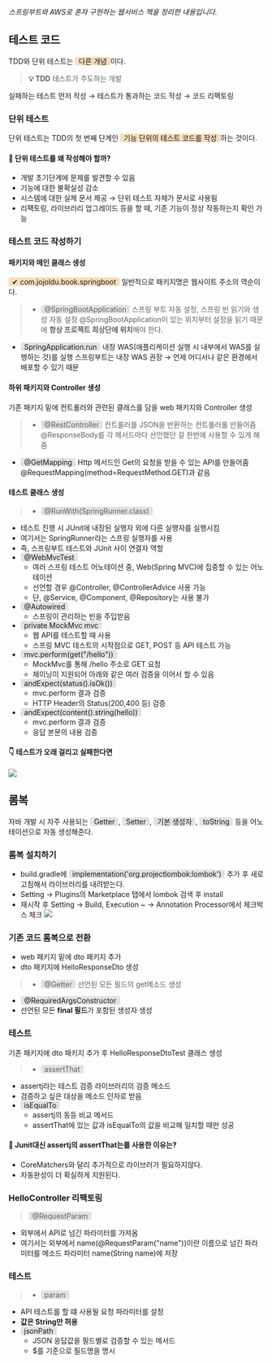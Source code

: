 _스프링부트와 AWS로 혼자 구현하는 웹서비스 책을 정리한 내용입니다._

## 테스트 코드
TDD와 단위 테스트는  <span style='padding: 0px 7px; background-color: #F7DDBE; border-radius: 4px'>다른 개념</span>이다.

> **💡 TDD**
테스트가 주도하는 개발
>
실패하는 테스트 먼저 작성 → 테스트가 통과하는 코드 작성 → 코드 리팩토링

### 단위 테스트
단위 테스트는 TDD의 첫 번째 단계인 <span style='padding: 0px 7px; background-color: #F7DDBE; border-radius: 4px'>기능 단위의 테스트 코드를 작성</span>하는 것이다.

#### 🤔 단위 테스트를 왜 작성해야 할까?
- 개발 초기단계에 문제를 발견할 수 있음
- 기능에 대한 불확실성 감소
- 시스템에 대한 실제 문서 제공 → 단위 테스트 자체가 문서로 사용됨
- 리팩토링, 라이브러리 업그레이드 등을 할 때, 기존 기능이 정상 작동하는지 확인 가능

### 테스트 코드 작성하기

#### 패키지와 메인 클래스 생성
<span style='padding: 0px 7px; background-color: #F7DDBE; border-radius: 4px'>✔ com.jojoldu.book.springboot</span> 일반적으로 패키지명은 웹사이트 주소의 역순이다.

> - <span style='padding: 0px 7px; background-color: #e2e2e2; border-radius: 4px'>@SpringBootApplication</span>
스프링 부트 자동 설정, 스프링 빈 읽기와 생성 자동 설정
@SpringBootApplication이 있는 위치부터 설정을 읽기 때문에 **항상 프로젝트 최상단에 위치**해야 한다.
- <span style='padding: 0px 7px; background-color: #e2e2e2; border-radius: 4px'>SpringApplication.run</span>
내장 WAS(애플리케이션 실행 시 내부에서 WAS를 실행하는 것)를 실행
스프링부트는 내장 WAS 권장 → 언제 어디서나 같은 환경에서 배포할 수 있기 때문

#### 하위 패키지와 Controller 생성
기존 패키지 밑에 컨트롤러와 관련된 클래스를 담을 web 패키지와 Controller 생성

>- <span style='padding: 0px 7px; background-color: #e2e2e2; border-radius: 4px'>@RestController</span>
컨트롤러를 JSON을 반환하는 컨트롤러롤 만들어줌
@ResponseBody를 각 메서드마다 선언했던 걸 한번에 사용할 수 있게 해줌
- <span style='padding: 0px 7px; background-color: #e2e2e2; border-radius: 4px'>@GetMapping</span>
Http 메서드인 Get의 요청을 받을 수 있는 API를 만들어줌
@RequestMapping(method=RequestMethod.GET)과 같음

#### 테스트 클래스 생성
>- <span style='padding: 0px 7px; background-color: #e2e2e2; border-radius: 4px'>@RunWith(SpringRunner.class)</span>
  - 테스트 진행 시 JUnit에 내장된 실행자 외에 다른 실행자를 실행시킴
  - 여기서는 SpringRunner라는 스프링 실행자를 사용
  - 즉, 스프링부트 테스트와 JUnit 사이 연결자 역할
- <span style='padding: 0px 7px; background-color: #e2e2e2; border-radius: 4px'>@WebMvcTest</span>
  - 여러 스프링 테스트 어노테이션 중, Web(Spring MVC)에 집중할 수 있는 어노테이션
  - 선언할 경우 @Controller, @ControllerAdvice 사용 가능
  - 단, @Service, @Component, @Repository는 사용 불가
- <span style='padding: 0px 7px; background-color: #e2e2e2; border-radius: 4px'>@Autowired</span>
  - 스프링이 관리하는 빈을 주입받음
- <span style='padding: 0px 7px; background-color: #e2e2e2; border-radius: 4px'>private MockMvc mvc</span>
  - 웹 API를 테스트할 때 사용
  - 스프링 MVC 테스트의 시작점으로 GET, POST 등 API 테스트 가능
- <span style='padding: 0px 7px; background-color: #e2e2e2; border-radius: 4px'>mvc.perform(get("/hello"))</span>
  - MockMvc를 통해 /hello 주소로 GET 요청
  - 체이닝이 지원되어 아래와 같은 여러 검증을 이어서 할 수 있음
- <span style='padding: 0px 7px; background-color: #e2e2e2; border-radius: 4px'>andExpect(status().isOk())</span>
  - mvc.perform 결과 검증
  - HTTP Header의 Status(200,400 등) 검증
- <span style='padding: 0px 7px; background-color: #e2e2e2; border-radius: 4px'>andExpect(content().string(hello))</span>
  - mvc.perform 결과 검증
  - 응답 본문의 내용 검증
  
#### 👇 테스트가 오래 걸리고 실패한다면
![](https://images.velog.io/images/3hee_11/post/b1a538cd-2c2d-43fb-bc24-26704d51b18e/image.png)

## 롬복
자바 개발 시 자주 사용되는 <span style='padding: 0px 7px; background-color: #e2e2e2; border-radius: 4px'>Getter</span>, <span style='padding: 0px 7px; background-color: #e2e2e2; border-radius: 4px'>Setter</span>, <span style='padding: 0px 7px; background-color: #e2e2e2; border-radius: 4px'>기본 생성자</span>, <span style='padding: 0px 7px; background-color: #e2e2e2; border-radius: 4px'>toString</span> 등을 어노테이션으로 자동 생성해준다.  

### 롬복 설치하기
- build.gradle에 <span style='padding: 0px 7px; background-color: #e2e2e2; border-radius: 4px'>implementation('org.projectlombok:lombok')</span> 추가 후 새로고침해서 라이브러리를 내려받는다.
- Setting → Plugins의 Marketplace 탭에서 lombok 검색 후 install 
- 재시작 후 Setting → Build, Execution ~ → Annotation Processor에서 체크박스 체크
![](https://images.velog.io/images/3hee_11/post/5bdc32f0-160c-4d8d-9141-f10950031777/image.png)

### 기존 코드 롬복으로 전환
- web 패키지 밑에 dto 패키지 추가
- dto 패키지에 HelloResponseDto 생성

>- <span style='padding: 0px 7px; background-color: #e2e2e2; border-radius: 4px'>@Getter</span>
선언된 모든 필드의 get메소드 생성
- <span style='padding: 0px 7px; background-color: #e2e2e2; border-radius: 4px'>@RequiredArgsConstructor</span>
- 선언된 모든 **final 필드**가 포함된 생성자 생성

### 테스트
기존 패키지에 dto 패키지 추가 후 HelloResponseDtoTest 클래스 생성

>- <span style='padding: 0px 7px; background-color: #e2e2e2; border-radius: 4px'>assertThat</span>
  - assertj라는 테스트 검증 라이브러리의 검증 메소드
  - 검증하고 싶은 대상을 메소드 인자로 받음
- <span style='padding: 0px 7px; background-color: #e2e2e2; border-radius: 4px'>isEqualTo</span>
  - assertj의 동등 비교 메서드
  - assertThat에 있는 값과 isEqualTo의 값을 비교해 일치할 때만 성공

#### 🤔 Junit대신 assertj의 assertThat는를 사용한 이유는?
- CoreMatchers와 달리 추가적으로 라이브러가 필요하지않다.
- 자동완성이 더 확실하게 지원된다.
  
### HelloController 리팩토링
> <span style='padding: 0px 7px; background-color: #e2e2e2; border-radius: 4px'>@RequestParam</span> 
- 외부에서 API로 넘긴 파라미터를 가져옴
- 여기서는 외부에서 name(@RequestParam("name"))이란 이름으로 넘긴 파라미터를 메소드 파라미터 name(String name)에 저장

### 테스트
> - <span style='padding: 0px 7px; background-color: #e2e2e2; border-radius: 4px'>param</span> 
  - API 테스트를 할 떄 사용될 요청 파라미터를 설정
  - **값은 String만 허용**
- <span style='padding: 0px 7px; background-color: #e2e2e2; border-radius: 4px'>jsonPath</span> 
  - JSON 응답값을 필드별로 검증할 수 있는 메서드
  - $를 기준으로 필드명을 명시
